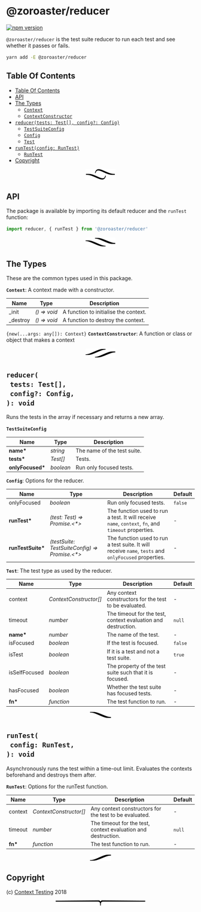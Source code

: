 # @zoroaster/reducer

[![npm version](https://badge.fury.io/js/%40zoroaster%2Freducer.svg)](https://npmjs.org/package/@zoroaster/reducer)

`@zoroaster/reducer` is the test suite reducer to run each test and see whether it passes or fails.

```sh
yarn add -E @zoroaster/reducer
```

## Table Of Contents

- [Table Of Contents](#table-of-contents)
- [API](#api)
- [The Types](#the-types)
  * [`Context`](#type-context)
  * [`ContextConstructor`](#type-contextconstructor)
- [`reducer(tests: Test[], config?: Config)`](#reducertests-testconfig-config-void)
  * [`TestSuiteConfig`](#type-testsuiteconfig)
  * [`Config`](#type-config)
  * [`Test`](#type-test)
- [`runTest(config: RunTest)`](#runtestconfig-runtest-void)
  * [`RunTest`](#type-runtest)
- [Copyright](#copyright)

<p align="center"><a href="#table-of-contents"><img src=".documentary/section-breaks/0.svg?sanitize=true"></a></p>



## API

The package is available by importing its default reducer and the `runTest` function:

```js
import reducer, { runTest } from '@zoroaster/reducer'
```

<p align="center"><a href="#table-of-contents"><img src=".documentary/section-breaks/1.svg?sanitize=true"></a></p>



## The Types

These are the common types used in this package.

__<a name="type-context">`Context`</a>__: A context made with a constructor.

|   Name   |      Type       |              Description              |
| -------- | --------------- | ------------------------------------- |
| _init    | _() =&gt; void_ | A function to initialise the context. |
| _destroy | _() =&gt; void_ | A function to destroy the context.    |

`{new(...args: any[]): Context}` __<a name="type-contextconstructor">`ContextConstructor`</a>__: A function or class or object that makes a context

<p align="center"><a href="#table-of-contents"><img src=".documentary/section-breaks/2.svg?sanitize=true"></a></p>

## `reducer(`<br/>&nbsp;&nbsp;`tests: Test[],`<br/>&nbsp;&nbsp;`config?: Config,`<br/>`): void`

Runs the tests in the array if necessary and returns a new array.

__<a name="type-testsuiteconfig">`TestSuiteConfig`</a>__

|       Name       |   Type    |         Description         |
| ---------------- | --------- | --------------------------- |
| __name*__        | _string_  | The name of the test suite. |
| __tests*__       | _Test[]_  | Tests.                      |
| __onlyFocused*__ | _boolean_ | Run only focused tests.     |

__<a name="type-config">`Config`</a>__: Options for the reducer.

|       Name        |                        Type                         |                                             Description                                              | Default |
| ----------------- | --------------------------------------------------- | ---------------------------------------------------------------------------------------------------- | ------- |
| onlyFocused       | _boolean_                                           | Run only focused tests.                                                                              | `false` |
| __runTest*__      | _(test: Test) =&gt; Promise.&lt;*>_                 | The function used to run a test. It will receive `name`, `context`, `fn`, and `timeout` properties.  | -       |
| __runTestSuite*__ | _(testSuite: TestSuiteConfig) =&gt; Promise.&lt;*>_ | The function used to run a test suite. It will receive `name`, `tests` and `onlyFocused` properties. | -       |
__<a name="type-test">`Test`</a>__: The test type as used by the reducer.

|     Name      |          Type          |                          Description                          | Default |
| ------------- | ---------------------- | ------------------------------------------------------------- | ------- |
| context       | _ContextConstructor[]_ | Any context constructors for the test to be evaluated.        | -       |
| timeout       | _number_               | The timeout for the test, context evaluation and destruction. | `null`  |
| __name*__     | _number_               | The name of the test.                                         | -       |
| isFocused     | _boolean_              | If the test is focused.                                       | `false` |
| isTest        | _boolean_              | If it is a test and not a test suite.                         | `true`  |
| isSelfFocused | _boolean_              | The property of the test suite such that it is focused.       | -       |
| hasFocused    | _boolean_              | Whether the test suite has focused tests.                     | -       |
| __fn*__       | _function_             | The test function to run.                                     | -       |

<p align="center"><a href="#table-of-contents"><img src=".documentary/section-breaks/3.svg?sanitize=true"></a></p>

## `runTest(`<br/>&nbsp;&nbsp;`config: RunTest,`<br/>`): void`

Asynchronously runs the test within a time-out limit. Evaluates the contexts beforehand and destroys them after.

__<a name="type-runtest">`RunTest`</a>__: Options for the runTest function.

|  Name   |          Type          |                          Description                          | Default |
| ------- | ---------------------- | ------------------------------------------------------------- | ------- |
| context | _ContextConstructor[]_ | Any context constructors for the test to be evaluated.        | -       |
| timeout | _number_               | The timeout for the test, context evaluation and destruction. | `null`  |
| __fn*__ | _function_             | The test function to run.                                     | -       |

<p align="center"><a href="#table-of-contents"><img src=".documentary/section-breaks/4.svg?sanitize=true"></a></p>

## Copyright

(c) [Context Testing][1] 2018

[1]: https://contexttesting.com

<p align="center"><a href="#table-of-contents"><img src=".documentary/section-breaks/-1.svg?sanitize=true"></a></p>
